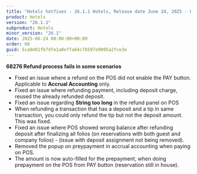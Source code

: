 ```yaml
---
title: "Hotels hotfixes - 26.1.1 Hotels, Release date June 24, 2025 - Hotfixes"
product: Hotels
version: "26.1.1"
subproduct: Hotels
minor_version: "26.1"
date: 2025-06-24 00:00:00+00:00
order: 60
guid: 5ca8d01fb7dfe1a0effa64c78597e9005a2fce3e
---
```


<strong>68276 Refund process fails in some scenarios</strong>
<ul><li>Fixed an issue where a refund on the POS did not enable the PAY button. Applicable to <b>Accrual Accounting</b> only.</li>
<li>Fixed an issue where refunding payment, including deposit charge, reused the already refunded deposit.</li>
<li>Fixed an issue regarding <b>String too long</b> in the refund panel on POS</li>
<li>When refunding a transaction that has a deposit and a tip in same transaction, you could only refund the tip but not the deposit amount. This was fixed.</li>
<li>Fixed an issue where POS showed wrong balance after refunding deposit after finalizing all folios (on reservations with both guest and company folios) - (issue with deposit assignment not being removed).</li>
<li>Removed the popup on preypayment in accrual accounting when paying on POS.</li>
<li>The amount is now auto-filled for the prepayment, when doing prepayment on the POS from PAY button (reservation still in house).</li></ul>
